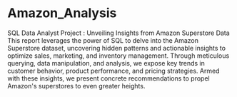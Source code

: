 # Amazon_Analysis
SQL Data Analyst Project : Unveiling Insights from Amazon Superstore Data
This report leverages the power of SQL to delve into the Amazon Superstore dataset, uncovering hidden patterns and actionable insights to optimize sales, marketing, and inventory management. Through meticulous querying, data manipulation, and analysis, we expose key trends in customer behavior, product performance, and pricing strategies. Armed with these insights, we present concrete recommendations to propel Amazon's superstores to even greater heights.
